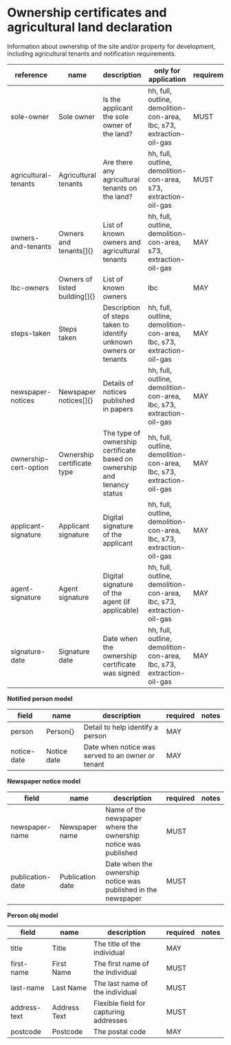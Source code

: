 # Ownership certificates and agricultural land declaration

Information about ownership of the site and/or property for development, including agricultural tenants and notification requirements.


| reference | name | description | only for application | requirement | notes |
| --- | --- | --- | --- | --- | --- |
| sole-owner | Sole owner | Is the applicant the sole owner of the land? | hh, full, outline, demolition-con-area, lbc, s73, extraction-oil-gas | MUST |  |
| agricultural-tenants | Agricultural tenants | Are there any agricultural tenants on the land? | hh, full, outline, demolition-con-area, s73, extraction-oil-gas | MUST |  |
| owners-and-tenants | Owners and tenants[]{} | List of known owners and agricultural tenants | hh, full, outline, demolition-con-area, s73, extraction-oil-gas | MAY |  |
| lbc-owners | Owners of listed building[]{} | List of known owners | lbc | MAY |  |
| steps-taken | Steps taken | Description of steps taken to identify unknown owners or tenants | hh, full, outline, demolition-con-area, lbc, s73, extraction-oil-gas | MAY |  |
| newspaper-notices | Newspaper notices[]{} | Details of notices published in papers | hh, full, outline, demolition-con-area, lbc, s73, extraction-oil-gas | MAY |  |
| ownership-cert-option | Ownership certificate type | The type of ownership certificate based on ownership and tenancy status | hh, full, outline, demolition-con-area, lbc, s73, extraction-oil-gas | MAY | Select from the **ownership-cert-type** enum |
| applicant-signature | Applicant signature | Digital signature of the applicant | hh, full, outline, demolition-con-area, lbc, s73, extraction-oil-gas | MAY |  |
| agent-signature | Agent signature | Digital signature of the agent (if applicable) | hh, full, outline, demolition-con-area, lbc, s73, extraction-oil-gas | MAY |  |
| signature-date | Signature date | Date when the ownership certificate was signed | hh, full, outline, demolition-con-area, lbc, s73, extraction-oil-gas | MAY |  |


**Notified person model**

field | name | description | required | notes
-- | -- | -- | -- | --
person | Person{} | Detail to help identify a person | MAY | 
notice-date | Notice date | Date when notice was served to an owner or tenant | MAY | 


**Newspaper notice model**

field | name | description | required | notes
-- | -- | -- | -- | --
newspaper-name | Newspaper name | Name of the newspaper where the ownership notice was published | MUST | 
publication-date | Publication date | Date when the ownership notice was published in the newspaper | MUST | 


**Person obj model**

field | name | description | required | notes
-- | -- | -- | -- | --
title | Title | The title of the individual | MAY | 
first-name | First Name | The first name of the individual | MUST | 
last-name | Last Name | The last name of the individual | MUST | 
address-text | Address Text | Flexible field for capturing addresses | MUST | 
postcode | Postcode | The postal code | MAY | 

